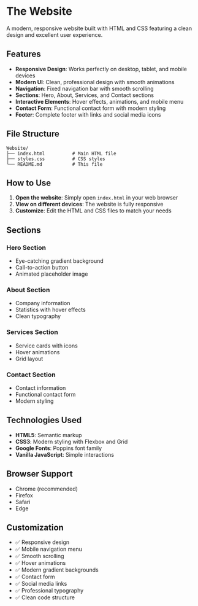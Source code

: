# The Website

A modern, responsive website built with HTML and CSS featuring a clean design and excellent user experience.

## Features

- **Responsive Design**: Works perfectly on desktop, tablet, and mobile devices
- **Modern UI**: Clean, professional design with smooth animations
- **Navigation**: Fixed navigation bar with smooth scrolling
- **Sections**: Hero, About, Services, and Contact sections
- **Interactive Elements**: Hover effects, animations, and mobile menu
- **Contact Form**: Functional contact form with modern styling
- **Footer**: Complete footer with links and social media icons

## File Structure

```
Website/
├── index.html          # Main HTML file
├── styles.css          # CSS styles
└── README.md           # This file
```

## How to Use

1. **Open the website**: Simply open `index.html` in your web browser
2. **View on different devices**: The website is fully responsive
3. **Customize**: Edit the HTML and CSS files to match your needs

## Sections

### Hero Section
- Eye-catching gradient background
- Call-to-action button
- Animated placeholder image

### About Section
- Company information
- Statistics with hover effects
- Clean typography

### Services Section
- Service cards with icons
- Hover animations
- Grid layout

### Contact Section
- Contact information
- Functional contact form
- Modern styling

## Technologies Used

- **HTML5**: Semantic markup
- **CSS3**: Modern styling with Flexbox and Grid
- **Google Fonts**: Poppins font family
- **Vanilla JavaScript**: Simple interactions

## Browser Support

- Chrome (recommended)
- Firefox
- Safari
- Edge

## Customization



- ✅ Responsive design
- ✅ Mobile navigation menu
- ✅ Smooth scrolling
- ✅ Hover animations
- ✅ Modern gradient backgrounds
- ✅ Contact form
- ✅ Social media links
- ✅ Professional typography
- ✅ Clean code structure
